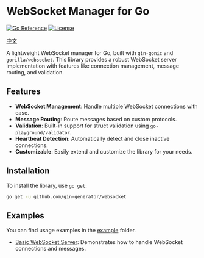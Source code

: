 # WebSocket Manager for Go

[![Go Reference](https://pkg.go.dev/badge/github.com/yourusername/yourrepository.svg)](https://pkg.go.dev/github.com/gin-generator/websocket)
[![License](https://img.shields.io/badge/license-MIT-blue.svg)](LICENSE)

[中文](README_zh.md)

A lightweight WebSocket manager for Go, built with `gin-gonic` and `gorilla/websocket`. This library provides a robust WebSocket server implementation with features like connection management, message routing, and validation.

## Features

- **WebSocket Management**: Handle multiple WebSocket connections with ease.
- **Message Routing**: Route messages based on custom protocols.
- **Validation**: Built-in support for struct validation using `go-playground/validator`.
- **Heartbeat Detection**: Automatically detect and close inactive connections.
- **Customizable**: Easily extend and customize the library for your needs.

## Installation

To install the library, use `go get`:

```bash
go get -u github.com/gin-generator/websocket
```

## Examples

You can find usage examples in the [example](example) folder.

- [Basic WebSocket Server](example/logic.go): Demonstrates how to handle WebSocket connections and messages.